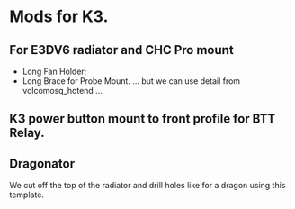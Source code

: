 # Mods for K3.

## For E3DV6 radiator and CHC Pro mount
- Long Fan Holder;
- Long Brace for Probe Mount.
... but we can use detail from volcomosq_hotend ...

## K3 power button mount to front profile for BTT Relay.

## Dragonator
We cut off the top of the radiator and drill holes like for a dragon using this template.